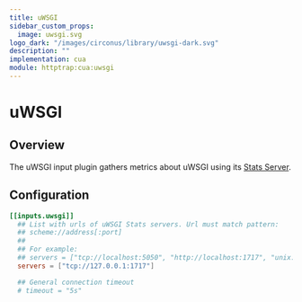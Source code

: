 ```yaml
---
title: uWSGI
sidebar_custom_props:
  image: uwsgi.svg
logo_dark: "/images/circonus/library/uwsgi-dark.svg"
description: ""
implementation: cua
module: httptrap:cua:uwsgi
---
```


# uWSGI

## Overview

The uWSGI input plugin gathers metrics about uWSGI using its [Stats Server](https://uwsgi-docs.readthedocs.io/en/latest/StatsServer.html).

## Configuration

```toml
[[inputs.uwsgi]]
  ## List with urls of uWSGI Stats servers. Url must match pattern:
  ## scheme://address[:port]
  ##
  ## For example:
  ## servers = ["tcp://localhost:5050", "http://localhost:1717", "unix:///tmp/statsock"]
  servers = ["tcp://127.0.0.1:1717"]

  ## General connection timeout
  # timeout = "5s"
```

